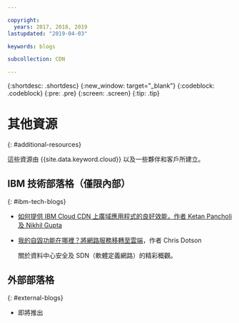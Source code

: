```yaml
---

copyright:
  years: 2017, 2018, 2019
lastupdated: "2019-04-03"

keywords: blogs

subcollection: CDN

---
```


{:shortdesc: .shortdesc}
{:new_window: target="_blank"}
{:codeblock: .codeblock}
{:pre: .pre}
{:screen: .screen}
{:tip: .tip}

# 其他資源
{: #additional-resources}

這些資源由 {{site.data.keyword.cloud}} 以及一些夥伴和客戶所建立。

## IBM 技術部落格（僅限內部）
{: #ibm-tech-blogs}

 * [如何提供 IBM Cloud CDN 上廣域應用程式的良好效能，作者 Ketan Pancholi 及 Nikhil Gupta](https://www.ibm.com/w3-techblog/use-cases/2018/05/content-delivery-service/)
 
 * [我的自毀功能在哪裡？將網路服務移轉至雲端](https://www.ibm.com/w3-techblog/wcp/2018/09/migrating-network-services/)，作者 Chris Dotson
 
   關於資料中心安全及 SDN（軟體定義網路）的精彩概觀。


## 外部部落格
{: #external-blogs}

* 即將推出
